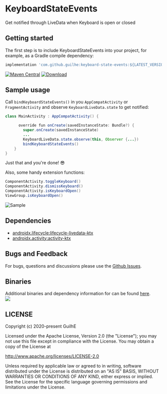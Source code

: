 # KeyboardStateEvents

Get notified through LiveData when Keyboard is open or closed

## Getting started

The first step is to include KeyboardStateEvents into your project, for example, as a Gradle compile dependency:

```groovy
implementation 'com.github.guilhe:keyboard-state-events:${LATEST_VERSION}'
```
[![Maven Central](https://maven-badges.herokuapp.com/maven-central/com.github.guilhe/keyboard-state-events/badge.svg)](https://search.maven.org/search?q=g:com.github.guilhe%20AND%20keyboard-state-events) [![Download](https://api.bintray.com/packages/gdelgado/android/keyboard-state-events/images/download.svg)](https://bintray.com/gdelgado/android/keyboard-state-events/_latestVersion)

## Sample usage

Call `bindKeyboardStateEvents()` in you `AppCompatActivity` or `FragmentActivity` and observe `KeyboardLiveData.state` to get notified:
```java
class MainActivity : AppCompatActivity() {

      override fun onCreate(savedInstanceState: Bundle?) {
        super.onCreate(savedInstanceState)
        ...
        KeyboardLiveData.state.observe(this, Observer {...})
        bindKeyboardStateEvents()
    }
}
```
Just that and you're done! 😎

Also, some handy extension functions:  
```java
ComponentActivity.toggleKeyboard()
ComponentActivity.dismissKeyboard()
ComponentActivity.isKeyboardOpen()
ViewGroup.isKeyboardOpen()
```

<img src="https://raw.githubusercontent.com/Guilhe/KeyboardStateEvents/master/sample.gif" alt="Sample"/>
    
## Dependencies
- [androidx.lifecycle:lifecycle-livedata-ktx](https://developer.android.com/jetpack/androidx/releases/lifecycle)
- [androidx.activity:activity-ktx](https://developer.android.com/jetpack/androidx/releases/activity)


## Bugs and Feedback

For bugs, questions and discussions please use the [Github Issues](https://github.com/GuilhE/KeyboardStateEvents/issues).

## Binaries
Additional binaries and dependency information for can be found [here](https://search.maven.org/artifact/com.github.guilhe/keyboard-state-events).  
<a href='https://bintray.com/gdelgado/android/KeyboardStateEvents?source=watch' alt='Get automatic notifications about new "KeyboardStateEvents" versions'><img src='https://www.bintray.com/docs/images/bintray_badge_bw.png'></a>

## LICENSE

Copyright (c) 2020-present GuilhE

Licensed under the Apache License, Version 2.0 (the "License");
you may not use this file except in compliance with the License.
You may obtain a copy of the License at

<http://www.apache.org/licenses/LICENSE-2.0>

Unless required by applicable law or agreed to in writing, software
distributed under the License is distributed on an "AS IS" BASIS,
WITHOUT WARRANTIES OR CONDITIONS OF ANY KIND, either express or implied.
See the License for the specific language governing permissions and
limitations under the License.
